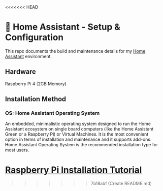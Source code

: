 <<<<<<< HEAD
# 🔩 Home Assistant - Setup & Configuration

This repo documents the build and maintenance details for my [Home Assistant](https://www.home-assistant.io) environment.

## Hardware
Raspberry Pi 4 (2GB Memory)

## Installation Method

### OS: Home Assistant Operating System
An embedded, minimalistic operating system designed to run the Home Assistant ecosystem on single board computers (like the Home Assistant Green or a Raspberry Pi) or Virtual Machines. It is the most convenient option in terms of installation and maintenance and it supports add-ons. Home Assistant Operating System is the recommended installation type for most users.

[Raspberry Pi Installation Tutorial](https://www.home-assistant.io/installation/raspberrypi)
=======

>>>>>>> 7b18abf (Create README.md)
